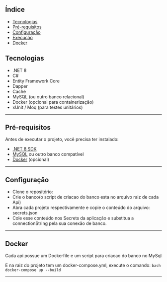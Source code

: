 ## Índice

- [Tecnologias](#tecnologias)
- [Pré-requisitos](#pré-requisitos)
- [Configuração](#configuração)
- [Execução](#execução)
- [Docker](#docker)

## Tecnologias

- .NET 8
- C#
- Entity Framework Core
- Dapper
- Cache
- MySQL (ou outro banco relacional)
- Docker (opcional para containerização)
- xUnit / Moq (para testes unitários)

---

## Pré-requisitos

Antes de executar o projeto, você precisa ter instalado:

- [.NET 8 SDK](https://dotnet.microsoft.com/en-us/download/dotnet/8.0)
- [MySQL](https://dev.mysql.com/downloads/installer/) ou outro banco compatível
- [Docker](https://www.docker.com/get-started) (opcional)

---
## Configuração

- Clone o repositório:
- Crie o banco(o script de criacao do banco esta no arquivo raiz de cada Api)
- Abra cada projeto respectivamente e copie o conteúdo do arquivo: secrets.json
- Cole esse conteúdo nos Secrets da aplicação e substitua a connectionString pela sua conexão de banco.

---
## Docker

Cada api possue um Dockerfile e um script para criacao do banco no MySql

E na raiz do projeto tem um docker-compose.yml, execute o comando:
``bash
docker-compose up --build``

---
